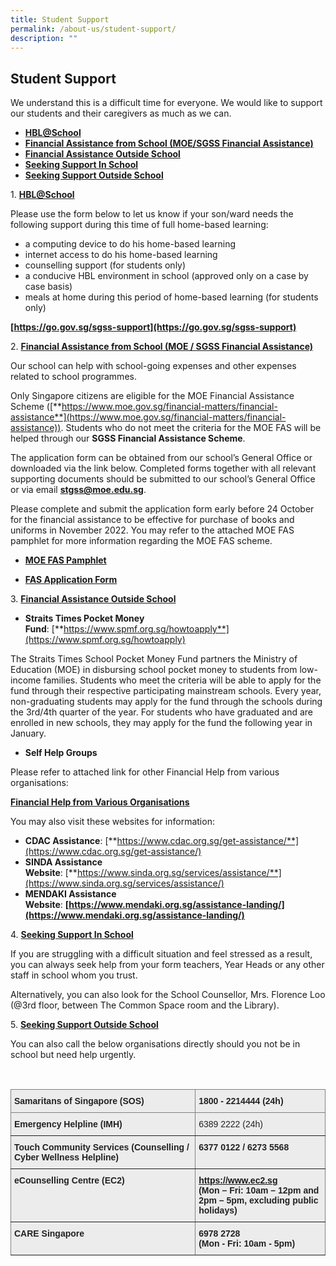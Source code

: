 ```yaml
---
title: Student Support
permalink: /about-us/student-support/
description: ""
---
```

## Student Support

We understand this is a difficult time for everyone. We would like to support our students and their caregivers as much as we can. 

  *   **[HBL@School](https://stgabrielssec.moe.edu.sg/student-support#HBL@School)**
*   **[Financial Assistance from School (MOE/SGSS Financial Assistance)](https://stgabrielssec.moe.edu.sg/student-support#Financial-Assistance-From-School)**
*   **[Financial Assistance Outside School](https://stgabrielssec.moe.edu.sg/student-support#Financial-Assistance-Outside-School)**
*   **[Seeking Support In School](https://stgabrielssec.moe.edu.sg/student-support#Seeking-Support-In-School)**
*   **[Seeking Support Outside School](https://stgabrielssec.moe.edu.sg/student-support#Seeking-Support-Outside-School)**

1. **<u>HBL@School</u>**

Please use the form below to let us know if your son/ward needs the following support during this time of full home-based learning:  

  
*   a computing device to do his home-based learning
*   internet access to do his home-based learning
*   counselling support (for students only)
*   a conducive HBL environment in school (approved only on a case by case basis)
*   meals at home during this period of home-based learning (for students only)

**[https://go.gov.sg/sgss-support](https://go.gov.sg/sgss-support)**

2. <b><u>Financial Assistance from School (MOE / SGSS Financial Assistance)</u></b> 

  

Our school can help with school-going expenses and other expenses related to school programmes.

  

Only Singapore citizens are eligible for the MOE Financial Assistance Scheme ([**https://www.moe.gov.sg/financial-matters/financial-assistance**](https://www.moe.gov.sg/financial-matters/financial-assistance)). Students who do not meet the criteria for the MOE FAS will be helped through our **SGSS Financial Assistance Scheme**.

  

The application form can be obtained from our school’s General Office or downloaded via the link below. Completed forms together with all relevant supporting documents should be submitted to our school’s General Office or via email [**stgss@moe.edu.sg**](mailto:stgss@moe.edu.sg).

  

Please complete and submit the application form early before 24 October for the financial assistance to be effective for purchase of books and uniforms in November 2022. You may refer to the attached MOE FAS pamphlet for more information regarding the MOE FAS scheme.  

  

[](https://stgabrielssec-moe-edu-sg-admin.cwp.sg/qql/slot/u153/Link/Parents%20Links/MOE%20FAS%20Application%20Form%20(from%201%20April%202020).pdf)

*   [**MOE FAS Pamphlet**](/files/MOE%20FAS%20pamphlet%202023_updated.pdf)

*   **[FAS Application Form](/files/GGAS_Application%20Form_updated.pdf)**


3. **<u>Financial Assistance Outside School</u>**

*   **Straits Times Pocket Money Fund**: [**https://www.spmf.org.sg/howtoapply**](https://www.spmf.org.sg/howtoapply)

  

The Straits Times School Pocket Money Fund partners the Ministry of Education (MOE) in disbursing school pocket money to students from low-income families. Students who meet the criteria will be able to apply for the fund through their respective participating mainstream schools. Every year, non-graduating students may apply for the fund through the schools during the 3rd/4th quarter of the year. For students who have graduated and are enrolled in new schools, they may apply for the fund the following year in January.

  

*   **Self Help Groups**  
    

Please refer to attached link for other Financial Help from various organisations: 

**[Financial Help from Various Organisations]()**

  
You may also visit these websites for information:

  
*   **CDAC Assistance**: [**https://www.cdac.org.sg/get-assistance/**](https://www.cdac.org.sg/get-assistance/)
*   **SINDA Assistance Website**: [**https://www.sinda.org.sg/services/assistance/**](https://www.sinda.org.sg/services/assistance/)
*   **MENDAKI Assistance Website**: **[https://www.mendaki.org.sg/assistance-landing/](https://www.mendaki.org.sg/assistance-landing/)**

4. **<u>Seeking Support In School</u>**

If you are struggling with a difficult situation and feel stressed as a result, you can always seek help from your form teachers, Year Heads or any other staff in school whom you trust.

  Alternatively, you can also look for the School Counsellor, Mrs. Florence Loo (@3rd floor, between The Common Space room and the Library).
	
5. **<u>Seeking Support Outside School</u>**

You can also call the below organisations directly should you not be in school but need help urgently.

<br>
	
<style type="text/css">
.tg  {border-collapse:collapse;border-spacing:0;}
.tg td{border-color:black;border-style:solid;border-width:1px;font-family:Arial, sans-serif;font-size:14px;
  overflow:hidden;padding:10px 5px;word-break:normal;}
.tg th{border-color:black;border-style:solid;border-width:1px;font-family:Arial, sans-serif;font-size:14px;
  font-weight:normal;overflow:hidden;padding:10px 5px;word-break:normal;}
.tg .tg-e2rw{background-color:#ECECEC;border-color:inherit;color:#222;font-weight:bold;text-align:left;vertical-align:top}
.tg .tg-z8rh{background-color:#ECECEC;border-color:inherit;color:#222;text-align:left;vertical-align:middle}
.tg .tg-uq0r{background-color:#ECECEC;border-color:inherit;color:#0C343D;font-weight:bold;text-align:left;vertical-align:top}
</style>
<table class="tg">
<thead>
  <tr>
    <th class="tg-e2rw">Samaritans of Singapore (SOS)</th>
    <th class="tg-e2rw">1800 - 2214444 (24h)<br></th>
  </tr>
</thead>
<tbody>
  <tr>
    <td class="tg-e2rw">Emergency Helpline (IMH)<br></td>
    <td class="tg-z8rh"><span style="color:#222"> </span>6389 2222 (24h)</td>
  </tr>
  <tr>
    <td class="tg-e2rw">Touch Community Services (Counselling / Cyber Wellness Helpline)<br></td>
    <td class="tg-e2rw">6377 0122 / 6273 5568 <br></td>
  </tr>
  <tr>
    <td class="tg-e2rw">eCounselling Centre (EC2)</td>
    <td class="tg-uq0r"><a href="https://www.ec2.sg/">https://www.ec2.sg</a><br><span style="color:#222">(Mon – Fri: 10am – 12pm and</span><br><span style="color:#222">2pm – 5pm, excluding public holidays)</span></td>
  </tr>
  <tr>
    <td class="tg-e2rw">CARE Singapore</td>
    <td class="tg-e2rw">6978 2728<br><span style="color:#222">(Mon - Fri: 10am - 5pm)</span></td>
  </tr>
</tbody>
</table>